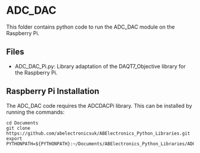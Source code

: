 # ADC_DAC

This folder contains python code to run the ADC_DAC module on the Raspberry Pi.

## Files

- ADC_DAC_Pi.py: Library adaptation of the DAQT7_Objective library for the Raspberry Pi.

## Raspberry Pi Installation

The ADC_DAC code requires the ADCDACPi library. This can be installed by running the commands:

	cd Documents
	git clone https://github.com/abelectronicsuk/ABElectronics_Python_Libraries.git
	export PYTHONPATH=${PYTHONPATH}:~/Documents/ABElectronics_Python_Libraries/ADCDACPi/
